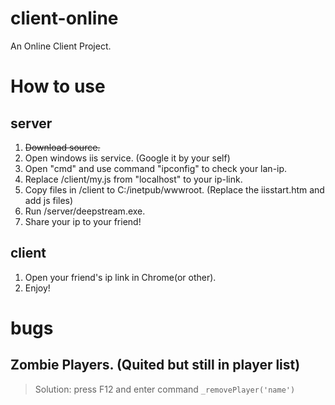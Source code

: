 # client-online
An Online Client Project.

# How to use

## server
1. ~~Download source.~~
2. Open windows iis service. (Google it by your self)
6. Open "cmd" and use command "ipconfig" to check your lan-ip.
8. Replace /client/my.js from "localhost" to your ip-link.
3. Copy files in /client to C:/inetpub/wwwroot. (Replace the iisstart.htm and add js files)
4. Run /server/deepstream.exe.
7. Share your ip to your friend!

## client
1. Open your friend's ip link in Chrome(or other).
2. Enjoy!

# bugs

## Zombie Players. (Quited but still in player list)
> Solution: press F12 and enter command `_removePlayer('name')`